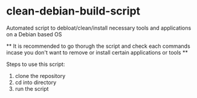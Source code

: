 # clean-debian-build-script
Automated script to debloat/clean/install necessary tools and applications on a Debian based OS

** It is recommended to go thorugh the script and check each commands incase you don't want to remove or install certain applications or tools **

Steps to use this script:
  1. clone the repository
  2. cd into directory
  3. run the script
